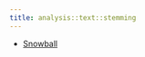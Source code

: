 ```yaml
---
title: analysis::text::stemming
---
```



   * [Snowball](../../../../Library/analysis/text/stemming/Snowball.md)